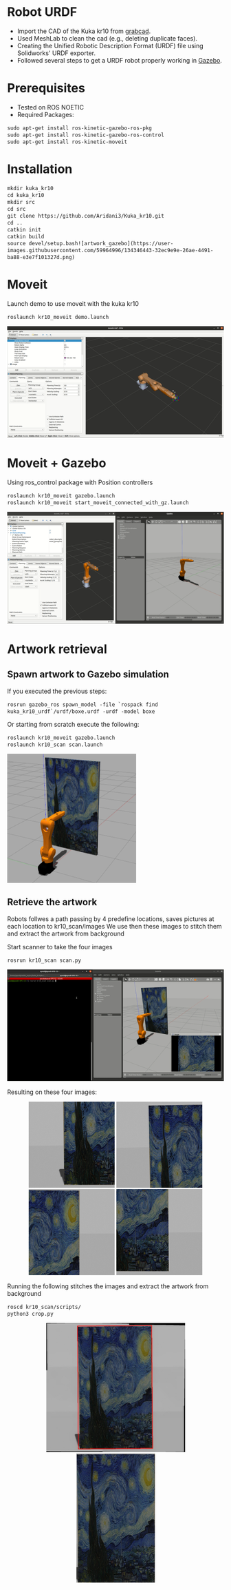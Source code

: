 # Robot URDF
* Import the CAD of the Kuka kr10 from [grabcad](https://grabcad.com/library/kuka-kr-agilus-1).  
* Used MeshLab to clean the cad (e.g., deleting duplicate faces).  
* Creating the Unified Robotic Description Format (URDF) file using Solidworks' URDF exporter.  
* Followed several steps to get a URDF robot properly working in [Gazebo](http://gazebosim.org/tutorials?tut=ros_urdf).

# Prerequisites
* Tested on ROS NOETIC
* Required Packages:
```
sudo apt-get install ros-kinetic-gazebo-ros-pkg    
sudo apt-get install ros-kinetic-gazebo-ros-control
sudo apt-get install ros-kinetic-moveit
```

# Installation
```
mkdir kuka_kr10
cd kuka_kr10
mkdir src
cd src
git clone https://github.com/Aridani3/Kuka_kr10.git
cd ..
catkin init
catkin build
source devel/setup.bash![artwork_gazebo](https://user-images.githubusercontent.com/59964996/134346443-32ec9e9e-26ae-4491-ba88-e3e7f101327d.png)

```

# Moveit
Launch demo to use moveit with the kuka kr10 
```
roslaunch kr10_moveit demo.launch
```
<img src="https://github.com/Aridani3/Kuka_kr10/blob/main/media/moveit_demo.gif" />

# Moveit + Gazebo
Using ros_control package with Position controllers
```
roslaunch kr10_moveit gazebo.launch
roslaunch kr10_moveit start_moveit_connected_with_gz.launch 
```

<img src="https://github.com/Aridani3/Kuka_kr10/blob/main/media/moveit_gazebo.gif" />

# Artwork retrieval
## Spawn artwork to Gazebo simulation
If you executed the previous steps:
```
rosrun gazebo_ros spawn_model -file `rospack find kuka_kr10_urdf`/urdf/boxe.urdf -urdf -model boxe
```
Or starting from scratch execute the following:
```
roslaunch kr10_moveit gazebo.launch
roslaunch kr10_scan scan.launch
```
<img src="https://github.com/Aridani3/Kuka_kr10/blob/main/media/artwork_gazebo.png" height="300" width="300"/>

## Retrieve the artwork
Robots follwes a path passing by 4 predefine locations, saves pictures at each location to kr10_scan/images
We use then these images to stitch them and extract the artwork from background

Start scanner to take the four images

```
rosrun kr10_scan scan.py
```

<img src="https://github.com/Aridani3/Kuka_kr10/blob/main/media/scan.gif" />

Resulting on these four images:
<p align="center">
  <img src="https://github.com/Aridani3/Kuka_kr10/blob/main/kr10_scan/images/Image_0.jpg" height="200" width="200">
  <img src="https://github.com/Aridani3/Kuka_kr10/blob/main/kr10_scan/images/Image_1.jpg" height="200" width="200">
  <img src="https://github.com/Aridani3/Kuka_kr10/blob/main/kr10_scan/images/Image_2.jpg" height="200" width="200">
  <img src="https://github.com/Aridani3/Kuka_kr10/blob/main/kr10_scan/images/Image_3.jpg" height="200" width="200">
</p>

Running the following stitches the images and extract the artwork from background

```
roscd kr10_scan/scripts/
python3 crop.py
```


<p align="center">
  <img src="https://github.com/Aridani3/Kuka_kr10/blob/main/kr10_scan/images/Box_result.jpg" height="300" width="323">
  <img src="https://github.com/Aridani3/Kuka_kr10/blob/main/kr10_scan/images/Result.jpg" height="300" width="183">
</p>

